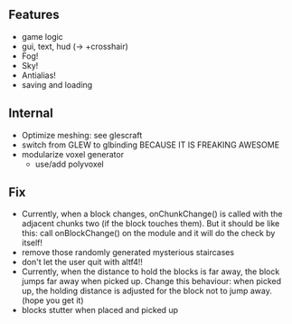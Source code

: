 ## Features
 * game logic
 * gui, text, hud (-> +crosshair)
 * Fog!
 * Sky!
 * Antialias!
 * saving and loading

## Internal
 * Optimize meshing: see glescraft
 * switch from GLEW to glbinding BECAUSE IT IS FREAKING AWESOME
 * modularize voxel generator
   * use/add polyvoxel

## Fix
 * Currently, when a block changes, onChunkChange() is called with the adjacent chunks two (if the block touches them).
   But it should be like this: call onBlockChange() on the module and it will do the check by itself!
 * remove those randomly generated mysterious staircases
 * don't let the user quit with altf4!!
 * Currently, when the distance to hold the blocks is far away, the block jumps far away when picked up.
   Change this behaviour: when picked up, the holding distance is adjusted for the block not to jump away. (hope you get it)
 * blocks stutter when placed and picked up
